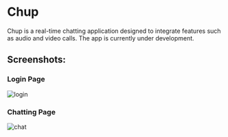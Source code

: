# Chup
Chup is a real-time chatting application designed to integrate features such as audio and video calls. The app is currently under development.

## Screenshots:
### Login Page
![login](https://github.com/sarkerjr/Chup/assets/26604056/1167a2f0-4516-4e9b-ae18-7c22c9a95252)

### Chatting Page
![chat](https://github.com/sarkerjr/Chup/assets/26604056/ce2176e4-6614-4d7b-90ef-63f9f59a7699)
